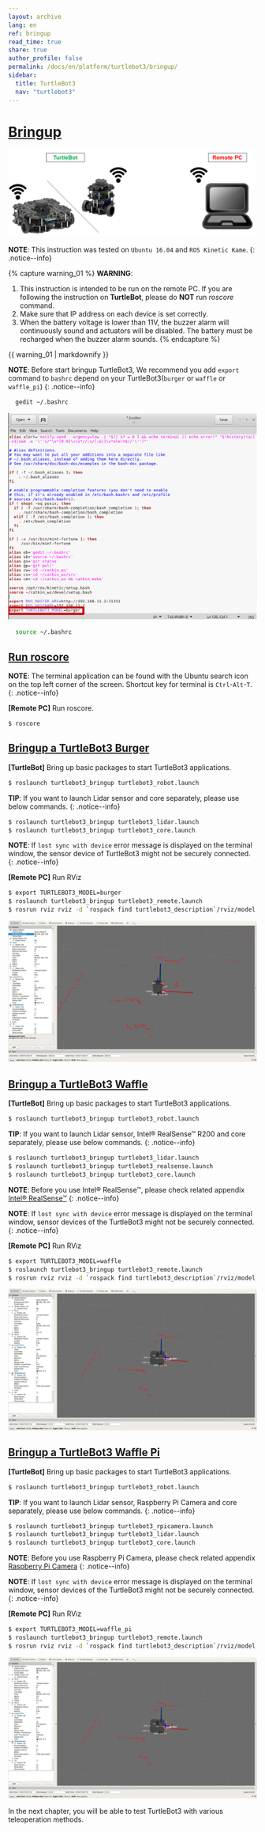 ```yaml
---
layout: archive
lang: en
ref: bringup
read_time: true
share: true
author_profile: false
permalink: /docs/en/platform/turtlebot3/bringup/
sidebar:
  title: TurtleBot3
  nav: "turtlebot3"
---
```


<div style="counter-reset: h1 6"></div>

# [Bringup](#bringup)

![](/assets/images/platform/turtlebot3/software/remote_pc_and_turtlebot.png)

**NOTE**: This instruction was tested on `Ubuntu 16.04` and `ROS Kinetic Kame`.
{: .notice--info}

{% capture warning_01 %}
**WARNING**: 
1. This instruction is intended to be run on the remote PC. If you are following the instruction on **TurtleBot**, please do **NOT** run *roscore* command. 
2. Make sure that IP address on each device is set correctly.
3. When the battery voltage is lower than 11V, the buzzer alarm will continuously sound and actuators will be disabled. The battery must be recharged when the buzzer alarm sounds.
{% endcapture %}
<div class="notice--warning">{{ warning_01 | markdownify }}</div>

**NOTE**: Before start bringup TurtleBot3, We recommend you add `export` command to `bashrc` depend on your TurtleBot3(`burger` or `waffle` or `waffle_pi`)
{: .notice--info}

``` bash
  gedit ~/.bashrc
```
![](/assets/images/platform/turtlebot3/bringup/bashrc.png)

``` bash
  source ~/.bashrc
```

## [Run roscore](#run-roscore)

**NOTE**: The terminal application can be found with the Ubuntu search icon on the top left corner of the screen. Shortcut key for terminal is `Ctrl`-`Alt`-`T`.
{: .notice--info}

**[Remote PC]** Run roscore.

``` bash
$ roscore
```

## [Bringup a TurtleBot3 Burger](#bringup-a-turtlebot3-burger)

**[TurtleBot]** Bring up basic packages to start TurtleBot3 applications.

``` bash
$ roslaunch turtlebot3_bringup turtlebot3_robot.launch
```

**TIP**: If you want to launch Lidar sensor and core separately, please use below commands.
{: .notice--info}

``` bash
$ roslaunch turtlebot3_bringup turtlebot3_lidar.launch
$ roslaunch turtlebot3_bringup turtlebot3_core.launch
```

**NOTE**: If `lost sync with device` error message is displayed on the terminal window, the sensor device of TurtleBot3 might not be securely connected.
{: .notice--info}

**[Remote PC]** Run RViz

``` bash
$ export TURTLEBOT3_MODEL=burger
$ roslaunch turtlebot3_bringup turtlebot3_remote.launch
$ rosrun rviz rviz -d `rospack find turtlebot3_description`/rviz/model.rviz
```

![](/assets/images/platform/turtlebot3/bringup/rviz_burger_model.jpg)

## [Bringup a TurtleBot3 Waffle](#bringup-a-turtlebot3-waffle)

**[TurtleBot]** Bring up basic packages to start TurtleBot3 applications.

``` bash
$ roslaunch turtlebot3_bringup turtlebot3_robot.launch
```

**TIP**: If you want to launch Lidar sensor, Intel® RealSense™ R200 and core separately, please use below commands.
{: .notice--info}

``` bash
$ roslaunch turtlebot3_bringup turtlebot3_lidar.launch
$ roslaunch turtlebot3_bringup turtlebot3_realsense.launch
$ roslaunch turtlebot3_bringup turtlebot3_core.launch
```

**NOTE**: Before you use Intel® RealSense™, please check related appendix [Intel® RealSense™](http://emanual.robotis.com/docs/en/platform/turtlebot3/appendix_realsense/#installation)
{: .notice--info}

**NOTE**: If `lost sync with device` error message is displayed on the terminal window, sensor devices of the TurtleBot3 might not be securely connected.
{: .notice--info}

**[Remote PC]** Run RViz

``` bash
$ export TURTLEBOT3_MODEL=waffle
$ roslaunch turtlebot3_bringup turtlebot3_remote.launch
$ rosrun rviz rviz -d `rospack find turtlebot3_description`/rviz/model.rviz
```

![](/assets/images/platform/turtlebot3/bringup/rviz_waffle_model.jpg)

## [Bringup a TurtleBot3 Waffle Pi](#bringup-a-turtlebot3-waffle-pi)

**[TurtleBot]** Bring up basic packages to start TurtleBot3 applications.

``` bash
$ roslaunch turtlebot3_bringup turtlebot3_robot.launch
```

**TIP**: If you want to launch Lidar sensor, Raspberry Pi Camera and core separately, please use below commands.
{: .notice--info}

``` bash
$ roslaunch turtlebot3_bringup turtlebot3_rpicamera.launch
$ roslaunch turtlebot3_bringup turtlebot3_lidar.launch
$ roslaunch turtlebot3_bringup turtlebot3_core.launch
```

**NOTE**: Before you use Raspberry Pi Camera, please check related appendix [Raspberry Pi Camera](http://emanual.robotis.com/docs/en/platform/turtlebot3/appendix_raspi_cam/#installation)
{: .notice--info}

**NOTE**: If `lost sync with device` error message is displayed on the terminal window, sensor devices of the TurtleBot3 might not be securely connected.
{: .notice--info}

**[Remote PC]** Run RViz

``` bash
$ export TURTLEBOT3_MODEL=waffle_pi
$ roslaunch turtlebot3_bringup turtlebot3_remote.launch
$ rosrun rviz rviz -d `rospack find turtlebot3_description`/rviz/model.rviz
```

![](/assets/images/platform/turtlebot3/bringup/rviz_waffle_model.jpg)

In the next chapter, you will be able to test TurtleBot3 with various teleoperation methods.
